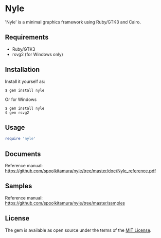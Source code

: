 # Nyle

'Nyle' is a minimal graphics framework using Ruby/GTK3 and Cairo.

## Requirements

* Ruby/GTK3
* rsvg2 (for Windows only)

## Installation

Install it yourself as:

    $ gem install nyle

Or for Windows

    $ gem install nyle
    $ gem rsvg2

## Usage

```ruby
require 'nyle'
```

## Documents

Reference manual: https://github.com/spoolkitamura/nyle/tree/master/doc/Nyle_reference.pdf

## Samples

Reference manual: https://github.com/spoolkitamura/nyle/tree/master/samples

## License

The gem is available as open source under the terms of the [MIT License](https://opensource.org/licenses/MIT).
